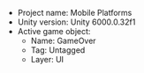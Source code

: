 <!-- UNITY CODE ASSIST INSTRUCTIONS START -->
- Project name: Mobile Platforms
- Unity version: Unity 6000.0.32f1
- Active game object:
  - Name: GameOver
  - Tag: Untagged
  - Layer: UI
<!-- UNITY CODE ASSIST INSTRUCTIONS END -->